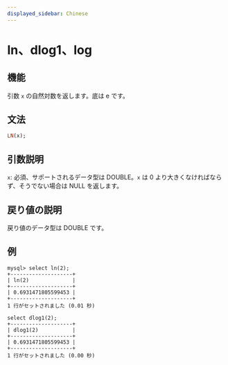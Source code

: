 ```yaml
---
displayed_sidebar: Chinese
---
```


# ln、dlog1、log

## 機能

引数 `x` の自然対数を返します。底は e です。

## 文法

```Haskell
LN(x);
```

## 引数説明

`x`: 必須、サポートされるデータ型は DOUBLE。`x` は 0 より大きくなければならず、そうでない場合は NULL を返します。

## 戻り値の説明

戻り値のデータ型は DOUBLE です。

## 例

```Plain Text
mysql> select ln(2);
+--------------------+
| ln(2)              |
+--------------------+
| 0.6931471805599453 |
+--------------------+
1 行がセットされました (0.01 秒)

select dlog1(2);
+--------------------+
| dlog1(2)           |
+--------------------+
| 0.6931471805599453 |
+--------------------+
1 行がセットされました (0.00 秒)
```
